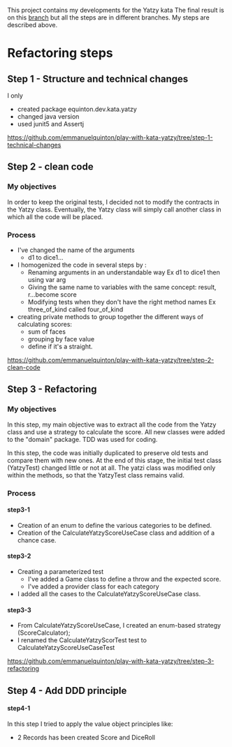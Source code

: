 
This project contains my developments for the Yatzy kata
The final result is on this [branch](https://github.com/emmanuelquinton/play-with-kata-yatzy) but all the steps are in different branches.
My steps are described above.

# Refactoring steps

## Step 1 -  Structure and technical changes
I only
* created package equinton.dev.kata.yatzy
* changed java version
* used junit5 and Assertj

https://github.com/emmanuelquinton/play-with-kata-yatzy/tree/step-1-technical-changes
## Step 2 - clean code

### My objectives
In order to keep the original tests, I decided not to modify the contracts in the Yatzy class.
Eventually, the Yatzy class will simply call another class in which all the code will be placed.

### Process

- I've changed the name of the arguments
    - d1 to dice1...
- I homogenized the code in several steps by :
    - Renaming arguments in an understandable way Ex d1 to dice1 then using var arg
    - Giving the same name to variables with the same concept: result, r...become score
    - Modifying tests when they don't have the right method names Ex three_of_kind called four_of_kind
- creating private methods to group together the different ways of calculating scores:
    - sum of faces
    - grouping by face value
    - define if it's a straight.


https://github.com/emmanuelquinton/play-with-kata-yatzy/tree/step-2-clean-code

## Step 3 - Refactoring

### My objectives
In this step, my main objective was to extract all the code from the Yatzy class and use a strategy to calculate the score.
All new classes were added to the "domain" package.
TDD was used for coding.

In this step, the code was initially duplicated to preserve old tests and compare them with new ones.
At the end of this stage, the initial test class (YatzyTest) changed little or not at all.
The yatzi class was modified only within the methods, so that the YatzyTest class remains valid.


### Process
#### step3-1
- Creation of an enum to define the various categories to be defined.
- Creation of the CalculateYatzyScoreUseCase class and addition of a chance case.

#### step3-2
- Creating a parameterized test
    - I've added a Game class to define a throw and the expected score.
    - I've added a provider class for each category
- I added all the cases to the CalculateYatzyScoreUseCase class.

#### step3-3
- From CalculateYatzyScoreUseCase, I created an enum-based strategy (ScoreCalculator);
- I renamed the CalculateYatzyScorTest test to CalculateYatzyScoreUseCaseTest

https://github.com/emmanuelquinton/play-with-kata-yatzy/tree/step-3-refactoring


## Step 4 - Add DDD principle
#### step4-1
In this step I tried to apply the  value object  principles like:
-  2 Records has been created Score and DiceRoll



